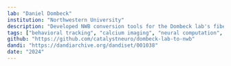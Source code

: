 ```yaml
---
lab: "Daniel Dombeck"
institution: "Northwestern University"
description: "Developed NWB conversion tools for the Dombeck lab's fiber photometry datasets studying dopamine neuron subtypes. The conversion pipeline handles multi-modal data including GCaMP6f calcium signals, behavioral measurements, and genetic subtype information from the substantia nigra and striatum during reward and movement tasks."
tags: ["behavioral tracking", "calcium imaging", "neural computation", "motor control"]
github: "https://github.com/catalystneuro/dombeck-lab-to-nwb"
dandi: "https://dandiarchive.org/dandiset/001038"
date: "2024"
---
```

